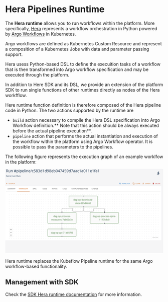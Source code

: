 # Hera Pipelines Runtime

The **Hera runtime** allows you to run workflows within the platform. More specifically, [Hera](https://hera.readthedocs.io/) represents a workflow orchestration in Python powered by [Argo Workflows](https://argo-workflows.readthedocs.io/) in Kubernetes. 

Argo workflows are defined as Kubernetes Custom Resource and represent a composition of a Kubernetes Jobs with data and parameter passing support. 

Hera usess Python-based DSL to define the execuition tasks of a workflow that is then transformed into Argo workflow specification and may be executed through the platform. 

In addition to Here SDK and its DSL, we provide an extension of the platform SDK to run single functions of other runtimes directly as nodes of the Hera workfflow. 

Here runtime function definition is therefore composed of the Hera pipeline code in Python. The two actions supported by the runtime are

- ``build`` action necessary to compile the Hera DSL specification into Argo Workflow definition.** Note that this action should be always executed before the actual pipeline execution**.
- ``pipeline`` action that performs the actual instantiation and execution of the workflow within the platform using Argo Workflow operator. It is possible to pass the parameters to the pipelines. 

The following figure represents the execution graph of an example worklfow in the platform:

![Hera Workflow](../images/runtimes/hera-workflow.png)

Hera runtime replaces the Kubeflow Pipeline runtime for the same Argo workflow-based functionality.

## Management with SDK

Check the [SDK Hera runtime documentation](https://scc-digitalhub.github.io/sdk-docs/reference/runtimes/hera/overview/) for more information.
